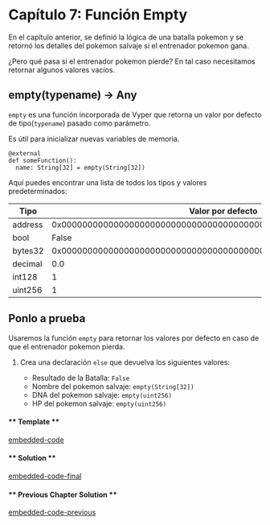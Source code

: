 <!-- Add translation for the following page: https://vyper.fun/#/2/empty
Do NOT change the code below. The below code runs the code editor -->

# Capítulo 7: Función Empty

En el capítulo anterior, se definió la lógica de una batalla pokemon y se retornó los detalles del pokemon salvaje si el entrenador pokemon gana.

¿Pero qué pasa si el entrenador pokemon pierde? En tal caso necesitamos retornar algunos valores vacíos.

## empty(typename) → Any

`empty` es una función incorporada de Vyper que retorna un valor por defecto de tipo(`typename`) pasado como parámetro.

Es útil para inicializar nuevas variables de memoria.

    @external
    def someFunction():
      name: String[32] = empty(String[32])

Aquí puedes encontrar una lista de todos los tipos y valores predeterminados:

| Tipo     | Valor por defecto                                                           |
|----------|-----------------------------------------------------------------------------|
| address  | 0x0000000000000000000000000000000000000000                                  |
| bool     | False                                                                       |
| bytes32  | 0x0000000000000000000000000000000000000000000000000000000000000000          |
| decimal  | 0.0                                                                         |
| int128   | 1                                                                           |
| uint256  | 1                                                                           |

## Ponlo a prueba

Usaremos la función `empty` para retornar los valores por defecto en caso de que el entrenador pokemon pierda.

1. Crea una declaración `else` que devuelva los siguientes valores:

   * Resultado de la Batalla: `False`
   * Nombre del pokemon salvaje: `empty(String[32])`
   * DNA del pokemon salvaje: `empty(uint256)`
   * HP del pokemon salvaje: `empty(uint256)`

<!-- tabs:start -->

#### ** Template **

[embedded-code](../assets/2/2.7-template-code.vy ':include :type=code embed-template')

#### ** Solution **

[embedded-code-final](../assets/2/2.7-finished-code.vy ':include :type=code embed-final')

#### ** Previous Chapter Solution **

[embedded-code-previous](../assets/2/2.6-finished-code.vy ':include :type=code embed-previous')

<!-- tabs:end -->

